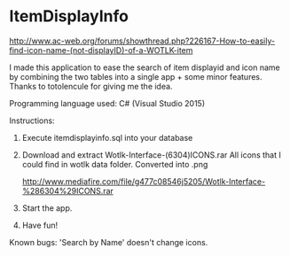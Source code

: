 # ItemDisplayInfo
http://www.ac-web.org/forums/showthread.php?226167-How-to-easily-find-icon-name-(not-displayID)-of-a-WOTLK-item

I made this application to ease the search of item displayid and icon name
by combining the two tables into a single app + some minor features.
Thanks to totolencule for giving me the idea.

Programming language used: C# (Visual Studio 2015)

Instructions:

1. Execute itemdisplayinfo.sql into your database

2. Download and extract Wotlk-Interface-(6304)ICONS.rar
    All icons that I could find in wotlk data folder.
    Converted into .png
    
    http://www.mediafire.com/file/g477c08546j5205/Wotlk-Interface-%286304%29ICONS.rar

3. Start the app.

4. Have fun!

Known bugs:
'Search by Name' doesn't change icons. 
